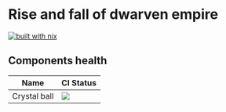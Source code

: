 # Rise and fall of dwarven empire

[![built with nix](https://builtwithnix.org/badge.svg)](https://builtwithnix.org)

## Components health

| Name         | CI Status |
|--------------|-----------|
| Crystal ball | ![](https://github.com/AleksanderGondek/rise-and-fall/workflows/crystal_ball/badge.svg) |

